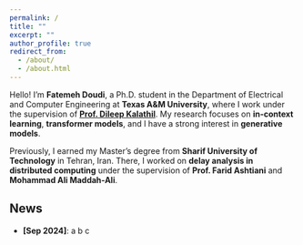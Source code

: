 ```yaml
---
permalink: /
title: ""
excerpt: ""
author_profile: true
redirect_from: 
  - /about/
  - /about.html
---
```


Hello! I’m **Fatemeh Doudi**, a Ph.D. student in the Department of Electrical and Computer Engineering at **Texas A&M University**, where I work under the supervision of **[Prof. Dileep Kalathil](https://people.tamu.edu/~dileep.kalathil/)**. My research focuses on **in-context learning**, **transformer models**, and I have a strong interest in **generative models**.  

Previously, I earned my Master’s degree from **Sharif University of Technology** in Tehran, Iran. There, I worked on **delay analysis in distributed computing** under the supervision of **Prof. Farid Ashtiani** and **Mohammad Ali Maddah-Ali**. 

## News
- **[Sep 2024]**: a b c
